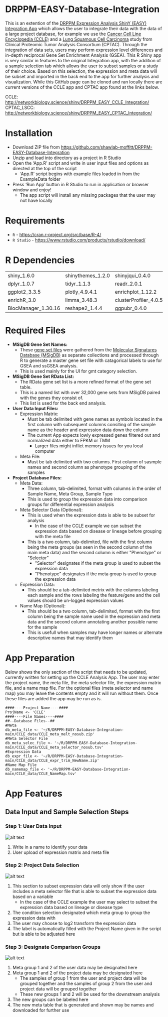 # DRPPM-EASY-Database-Integration

This is an extention of the [DRPPM Expression Analysis ShinY (EASY) Integration App](https://github.com/shawlab-moffitt/DRPPM-EASY-Integration) which allows the user to integrate their data with the data of a large project database, for example we use the [Cancer Cell Line Encyclopedia (CCLE)](https://sites.broadinstitute.org/ccle/) and a [Lung Squamous Cell Carcinoma](https://www.sciencedirect.com/science/article/pii/S0092867421008576?via%3Dihub) study from Clinical Proteomic Tumor Analysis Consortium (CPTAC). Through the integration of data sets, users may perform expression level differences and in-depth reciprocal Gene Set Enrichment Analysis (GSEA). This R Shiny app is very similar in features to the original Integration app, with the addition of a sample selection tab which allows the user to subset samples or a study of their choice. Based on this selection, the expression and meta data will be subset and imported in the back end to the app for further analysis and visualization. While this GitHub page can be cloned and ran locally there are current versions of the CCLE app and CPTAC app found at the links below.

CCLE: http://networkbiology.science/shiny/DRPPM_EASY_CCLE_Integration/
CPTAC_LSCC: http://networkbiology.science/shiny/DRPPM_EASY_CPTAC_Integration/


# Installation

* Download ZIP file from https://github.com/shawlab-moffitt/DRPPM-EASY-Database-Integration
* Unzip and load into directory as a project in R Studio
* Open the ‘App.R’ script and write in user input files and options as directed at the top of the script
  * ‘App.R’ script begins with example files loaded in from the ExampleData folder
* Press ‘Run App’ button in R Studio to run in application or browser window and enjoy!
  * The app script will install any missing packages that the user may not have locally

# Requirements

* `R` - https://cran.r-project.org/src/base/R-4/
* `R Studio` - https://www.rstudio.com/products/rstudio/download/

# R Dependencies

|  |  |  |  |  |
| --- | --- | --- | --- | --- |
| shiny_1.6.0 | shinythemes_1.2.0 | shinyjqui_0.4.0 | shinycssloaders_1.0.0 | tools_4.1.0 |
| dplyr_1.0.7 | tidyr_1.1.3 | readr_2.0.1 | tibble_3.1.3 | DT_0.18 |
| ggplot2_3.3.5 | plotly_4.9.4.1 | enrichplot_1.12.2 | pheatmap_1.0.12 | ggrepel_0.9.1 |
| enrichR_3.0 | limma_3.48.3 | clusterProfiler_4.0.5 | limma_3.48.3 | GSVA_1.40.1 |
| BiocManager_1.30.16 | reshape2_1.4.4 | ggpubr_0.4.0 |  |  |

# Required Files

* **MSigDB Gene Set Names:**
  * These [gene set files](https://github.com/shawlab-moffitt/DRPPM-EASY-Database-Integration/tree/main/GeneSet_data) were gathered from the [Molecular Signatures Database (MSigDB)](http://www.gsea-msigdb.org/gsea/msigdb/index.jsp) as separate collections and processed through R to generate a master gene set file with catagorical labels to use for GSEA and ssGSEA analysis.
  * This is used mainly for the UI for gmt category selection.
* **MSigDB Gene Set RData List:**
  * The RData gene set list is a more refined format of the gene set table.
  * This is a named list with over 32,000 gene sets from MSigDB paired with the genes they consist of.
  * This list is used for the back end analysis.
* **User Data Input Files:**
  * Expression Matrix:
    * Must be tab delimited with gene names as symbols located in the first column with subsequent columns consiting of the sample name as the header and expression data down the column
    * The current App expects lowly expressed genes filtered out and normalized data either to FPKM or TMM
      * Larger files might inflict memory issues for you local computer
  * Meta File:
    * Must be tab delimited with two columns. First column of sasmple names and second column as phenotype grouping of the samples
* **Project Database Files:**
  * Meta Data:
    * Three column, tab-delimited, format with columns in the order of Sample Name, Meta Group, Sample Type
    * This is used to group the expression data into comparison groups for differential expression analysis
  * Meta Selector Data (Optional):
    * This is used when the expression data is able to be subset for analysis
      * In the case of the CCLE example we can subset the expression data based on disease or lineage before grouping with the meta file
    * This is a two column, tab-delimited, file with the first column being the meta groups (as seen in the second column of the main meta data) and the second column is either "Phenotype" or "Selector"
      * "Selector" designates if the meta group is used to subset the expression data
      * "Phenotype" designates if the meta group is used to group the expression data
  * Expression Data:
    * This should be a tab-delimited metrix with the columns labeling each sample and the rows labeling the feature/gene and the cell values should be un-logged expression values
  * Name Map (Optional):
    * This should be a two column, tab-delimited, format with the first column being the sample name used in the expression and meta data and the second column annotating another possible name for the sample
    * This is usefull when samples may have longer names or alternate descriptive names that may identify them

# App Preparation

Below shows the only section of the script that needs to be updated, currently written for setting up the CCLE Analysis App. The user may enter the project name, the meta file, the meta selector file, the expression matrix file, and a name map file. For the optional files (meta selector and name map) you may leave the contents empty and it will run without them. Once these files are added the app may be run as is.

```
####----Project Name----####
ProjName <- 'CCLE'
####----File Names----####
##--Database Files--##
#Meta
db_meta_file <- '~/R/DRPPM-EASY-Database-Integration-main/CCLE_data/CCLE_meta_melt_nosub.zip'
#Meta Selector File
db_meta_selec_file <- '~/R/DRPPM-EASY-Database-Integration-main/CCLE_data/CCLE_meta_selector_nosub.tsv'
#Expression Data
db_expr_file <- '~/R/DRPPM-EASY-Database-Integration-main/CCLE_data/CCLE_expr_trim_NewName.zip'
#Name Map File
db_namemap_file <- '~/R/DRPPM-EASY-Database-Integration-main/CCLE_data/CCLE_NameMap.tsv'
```

# App Features

## Data Input and Sample Selection Steps

### Step 1: User Data Input

![alt text](https://github.com/shawlab-moffitt/DRPPM-EASY-Database-Integration/blob/main/App_Demo_Pictures/EASY_DB_INT_dataupload.PNG?raw=true)

1. Write in a name to identify your data
2. User upload of expression matrix and meta file

### Step 2: Project Data Selection

![alt text](https://github.com/shawlab-moffitt/DRPPM-EASY-Database-Integration/blob/main/App_Demo_Pictures/EASY_DB_INT_selectdata.PNG?raw=true)

1. This section to subset expression data will only show if the user includes a meta selector file that is able to subset the expression data based on a variable
   * In the case of the CCLE example the user may select to subset the expression data based on lineage or disease type
2. The condition selection designated which meta group to group the expression data with
3. The user may choose to log2 transform the expression data
4. The label is automatically filled with the Project Name given in the script but is able to be adjusted here

### Step 3: Designate Comparison Groups

![alt text](https://github.com/shawlab-moffitt/DRPPM-EASY-Database-Integration/blob/main/App_Demo_Pictures/EASY_DB_INT_step3.PNG?raw=true)

1. Meta group 1 and 2 of the user data may be designated here
2. Meta group 1 and 2 of the project data may be designated here
   * The samples of group 1 from the user and project data will be grouped together and the samples of group 2 from the user and project data will be grouped together
   * These new groups 1 and 2 will be used for the downstream analysis
3. The new groups can be labeled here
4. The new meta table that is generated and shown may be names and downloaded for further use
